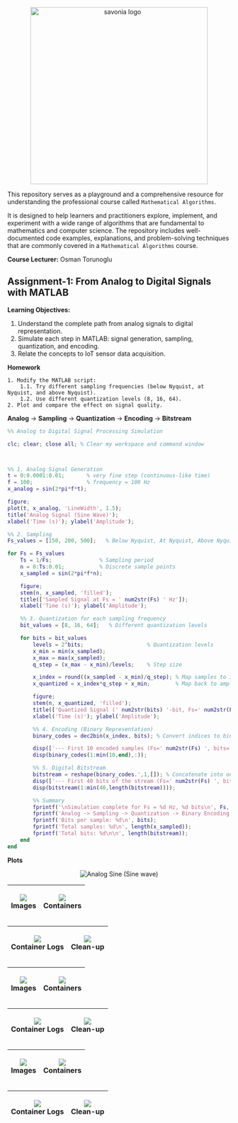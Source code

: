 
<p align="center">
<img src="https://github.com/user-attachments/assets/8a702f55-bca9-40c0-82e5-52398319f6dc" alt="savonia logo" width="400"/>
</p>



This repository serves as a playground and a comprehensive resource for understanding the professional course called `Mathematical Algorithms`.

It is designed to help learners and practitioners explore, implement, and experiment with a wide range of algorithms that are fundamental to mathematics and computer science. The repository includes well-documented code examples, explanations, and problem-solving techniques that are commonly covered in a `Mathematical Algorithms` course.


**Course Lecturer:** Osman Torunoglu




## Assignment-1: From Analog to Digital Signals with MATLAB

**Learning Objectives:**

1. Understand the complete path from analog signals to digital representation.
2. Simulate each step in MATLAB: signal generation, sampling, quantization, and encoding.    
3. Relate the concepts to IoT sensor data acquisition.

**Homework**

    1. Modify the MATLAB script:
        1.1. Try different sampling frequencies (below Nyquist, at Nyquist, and above Nyquist).
        1.2. Use different quantization levels (8, 16, 64).
    2. Plot and compare the effect on signal quality.


**Analog** -> **Sampling** -> **Quantization** -> **Encoding** -> **Bitstream**


```Matlab
%% Analog to Digital Signal Processing Simulation

clc; clear; close all; % Clear my workspace and command window



%% 1. Analog Signal Generation
t = 0:0.0001:0.01;       % very fine step (continuous-like time)
f = 100;                 % frequency = 100 Hz
x_analog = sin(2*pi*f*t);

figure;
plot(t, x_analog, 'LineWidth', 1.5);
title('Analog Signal (Sine Wave)');
xlabel('Time (s)'); ylabel('Amplitude');

%% 2. Sampling
Fs_values = [150, 200, 500];   % Below Nyquist, At Nyquist, Above Nyquist

for Fs = Fs_values
    Ts = 1/Fs;               % Sampling period
    n = 0:Ts:0.01;           % Discrete sample points
    x_sampled = sin(2*pi*f*n);

    figure;
    stem(n, x_sampled, 'filled');
    title(['Sampled Signal at Fs = ' num2str(Fs) ' Hz']);
    xlabel('Time (s)'); ylabel('Amplitude');

    %% 3. Quantization for each sampling frequency
    bit_values = [8, 16, 64];   % Different quantization levels

    for bits = bit_values
        levels = 2^bits;                    % Quantization levels
        x_min = min(x_sampled);
        x_max = max(x_sampled);
        q_step = (x_max - x_min)/levels;    % Step size

        x_index = round((x_sampled - x_min)/q_step); % Map samples to indices
        x_quantized = x_index*q_step + x_min;        % Map back to amplitude

        figure;
        stem(n, x_quantized, 'filled');
        title(['Quantized Signal (' num2str(bits) '-bit, Fs=' num2str(Fs) ' Hz)']);
        xlabel('Time (s)'); ylabel('Amplitude');

        %% 4. Encoding (Binary Representation)
        binary_codes = dec2bin(x_index, bits); % Convert indices to binary words

        disp(['--- First 10 encoded samples (Fs=' num2str(Fs) ', bits=' num2str(bits) ') ---']);
        disp(binary_codes(1:min(10,end),:));

        %% 5. Digital Bitstream
        bitstream = reshape(binary_codes.',1,[]); % Concatenate into one string
        disp(['--- First 40 bits of the stream (Fs=' num2str(Fs) ', bits=' num2str(bits) ') ---']);
        disp(bitstream(1:min(40,length(bitstream))));

        %% Summary
        fprintf('\nSimulation complete for Fs = %d Hz, %d bits\n', Fs, bits);
        fprintf('Analog -> Sampling -> Quantization -> Binary Encoding -> Digital Stream\n');
        fprintf('Bits per sample: %d\n', bits);
        fprintf('Total samples: %d\n', length(x_sampled));
        fprintf('Total bits: %d\n\n', length(bitstream));
    end
end
```

**Plots**


<p align="center">
  <img src="https://github.com/user-attachments/assets/22bcbf99-a7c0-43e8-ad0e-18ec868606c1" alt="Analog Sine (Sine wave)" title="Analog Sine (Sine wave)">
</p>

| <p align="center"><img src="https://github.com/user-attachments/assets/495afb88-630a-4d29-a8e7-6976180526ab"/><br/>Images</p> | <p align="center"><img src="https://github.com/user-attachments/assets/d48313dd-6ef8-4aff-b777-6d46cd526416"/><br/>Containers</p> |
| ------------------------------------------------------------------------------------- | ------------------------------------------------------------------------------------- |

| <p align="center"><img src="https://github.com/user-attachments/assets/9aba5231-0829-4533-872b-535a989f20cc"/><br/>Container Logs</p> | <p align="center"><img src="https://github.com/user-attachments/assets/b0ea39cc-fbe6-4b04-a538-54f0b4791119"/><br/>Clean-up</p> |
| ---------------------------------------------------------------------------------------------| ------------------------------------------------------------------------------------- |

| <p align="center"><img src="https://github.com/user-attachments/assets/6b9991e9-8e29-4aef-bd6c-66c5a8f41daf"/><br/>Images</p> | <p align="center"><img src="https://github.com/user-attachments/assets/a5631cc5-1085-4fb5-8840-83b12d3cab72"/><br/>Containers</p> |
| ------------------------------------------------------------------------------------- | ------------------------------------------------------------------------------------- |

| <p align="center"><img src="https://github.com/user-attachments/assets/1683ce95-aec5-4173-a9fd-91e67507f658"/><br/>Container Logs</p> | <p align="center"><img src="https://github.com/user-attachments/assets/05265eef-02e3-48f5-9f51-bd2f2a25813f"/><br/>Clean-up</p> |
| ---------------------------------------------------------------------------------------------| ------------------------------------------------------------------------------------- |

| <p align="center"><img src="https://github.com/user-attachments/assets/3b1d3c63-d7e7-43bd-b4ab-5e1383db21a1"/><br/>Images</p> | <p align="center"><img src="https://github.com/user-attachments/assets/3a3f2537-c032-4525-af72-1611c0f85a3d"/><br/>Containers</p> |
| ------------------------------------------------------------------------------------- | ------------------------------------------------------------------------------------- |

| <p align="center"><img src="https://github.com/user-attachments/assets/e7f42e69-d9f6-4e6e-8a57-f491999d703e"/><br/>Container Logs</p> | <p align="center"><img src="https://github.com/user-attachments/assets/f4bd0ace-5343-4be0-8de0-d6c4f6372b52"/><br/>Clean-up</p> |
| ---------------------------------------------------------------------------------------------| ------------------------------------------------------------------------------------- |


